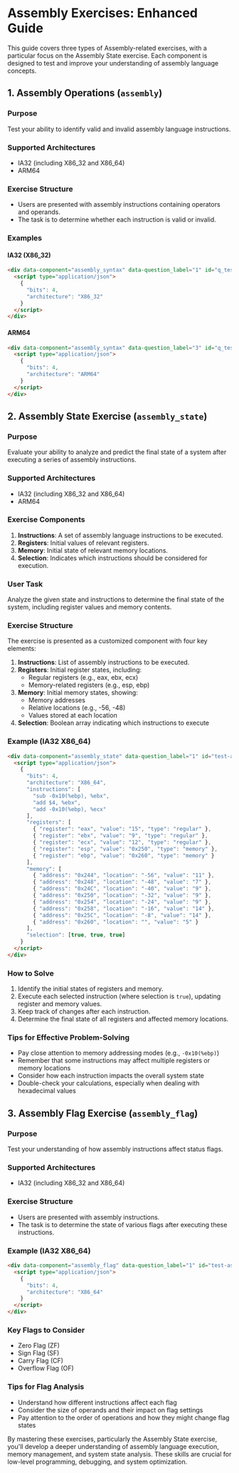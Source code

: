 # Assembly Exercises: Enhanced Guide

This guide covers three types of Assembly-related exercises, with a particular focus on the Assembly State exercise. Each component is designed to test and improve your understanding of assembly language concepts.

## 1. Assembly Operations (`assembly`)

### Purpose
Test your ability to identify valid and invalid assembly language instructions.

### Supported Architectures
- IA32 (including X86_32 and X86_64)
- ARM64

### Exercise Structure
- Users are presented with assembly instructions containing operators and operands.
- The task is to determine whether each instruction is valid or invalid.

### Examples

#### IA32 (X86_32)
```html
<div data-component="assembly_syntax" data-question_label="1" id="q_test_x86_32">
  <script type="application/json">
    {
      "bits": 4,
      "architecture": "X86_32"
    }
  </script>
</div>
```

#### ARM64
```html
<div data-component="assembly_syntax" data-question_label="3" id="q_test_arm64">
  <script type="application/json">
    {
      "bits": 4,
      "architecture": "ARM64"
    }
  </script>
</div>
```

## 2. Assembly State Exercise (`assembly_state`)

### Purpose
Evaluate your ability to analyze and predict the final state of a system after executing a series of assembly instructions.

### Supported Architectures
- IA32 (including X86_32 and X86_64)
- ARM64

### Exercise Components
1. **Instructions**: A set of assembly language instructions to be executed.
2. **Registers**: Initial values of relevant registers.
3. **Memory**: Initial state of relevant memory locations.
4. **Selection**: Indicates which instructions should be considered for execution.

### User Task
Analyze the given state and instructions to determine the final state of the system, including register values and memory contents.

### Exercise Structure
The exercise is presented as a customized component with four key elements:

1. **Instructions**: List of assembly instructions to be executed.
2. **Registers**: Initial register states, including:
   - Regular registers (e.g., eax, ebx, ecx)
   - Memory-related registers (e.g., esp, ebp)
3. **Memory**: Initial memory states, showing:
   - Memory addresses
   - Relative locations (e.g., -56, -48)
   - Values stored at each location
4. **Selection**: Boolean array indicating which instructions to execute

### Example (IA32 X86_64)

```html
<div data-component="assembly_state" data-question_label="1" id="test-assembly-state-ia64-div-unique-2">
  <script type="application/json">
    {
      "bits": 4,
      "architecture": "X86_64",
      "instructions": [
        "sub -0x10(%ebp), %ebx",
        "add $4, %ebx",
        "add -0x10(%ebp), %ecx"
      ],
      "registers": [
        { "register": "eax", "value": "15", "type": "regular" },
        { "register": "ebx", "value": "9", "type": "regular" },
        { "register": "ecx", "value": "12", "type": "regular" },
        { "register": "esp", "value": "0x250", "type": "memory" },
        { "register": "ebp", "value": "0x260", "type": "memory" }
      ],
      "memory": [
        { "address": "0x244", "location": "-56", "value": "11" },
        { "address": "0x248", "location": "-48", "value": "7" },
        { "address": "0x24C", "location": "-40", "value": "9" },
        { "address": "0x250", "location": "-32", "value": "9" },
        { "address": "0x254", "location": "-24", "value": "9" },
        { "address": "0x258", "location": "-16", "value": "14" },
        { "address": "0x25C", "location": "-8", "value": "14" },
        { "address": "0x260", "location": "", "value": "5" }
      ],
      "selection": [true, true, true]
    }
  </script>
</div>
```

### How to Solve
1. Identify the initial states of registers and memory.
2. Execute each selected instruction (where selection is `true`), updating register and memory values.
3. Keep track of changes after each instruction.
4. Determine the final state of all registers and affected memory locations.

### Tips for Effective Problem-Solving
- Pay close attention to memory addressing modes (e.g., `-0x10(%ebp)`)
- Remember that some instructions may affect multiple registers or memory locations
- Consider how each instruction impacts the overall system state
- Double-check your calculations, especially when dealing with hexadecimal values

## 3. Assembly Flag Exercise (`assembly_flag`)

### Purpose
Test your understanding of how assembly instructions affect status flags.

### Supported Architectures
- IA32 (including X86_32 and X86_64)

### Exercise Structure
- Users are presented with assembly instructions.
- The task is to determine the state of various flags after executing these instructions.

### Example (IA32 X86_64)
```html
<div data-component="assembly_flag" data-question_label="1" id="test-assembly-flag-ia64-div">
  <script type="application/json">
    {
      "bits": 4,
      "architecture": "X86_64"
    }
  </script>
</div>
```

### Key Flags to Consider
- Zero Flag (ZF)
- Sign Flag (SF)
- Carry Flag (CF)
- Overflow Flag (OF)

### Tips for Flag Analysis
- Understand how different instructions affect each flag
- Consider the size of operands and their impact on flag settings
- Pay attention to the order of operations and how they might change flag states

By mastering these exercises, particularly the Assembly State exercise, you'll develop a deeper understanding of assembly language execution, memory management, and system state analysis. These skills are crucial for low-level programming, debugging, and system optimization.